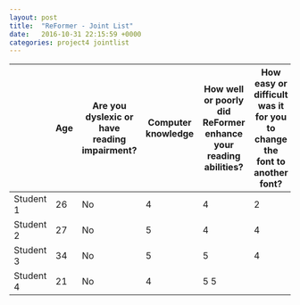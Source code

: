 ```yaml
---
layout: post
title:  "ReFormer - Joint List"
date:   2016-10-31 22:15:59 +0000
categories: project4 jointlist
---
```



|           | Age | Are you dyslexic or have reading impairment? | Computer knowledge | How well or poorly did ReFormer enhance your reading abilities? | How easy or difficult was it for you to change the font to another font? | How easy or difficult was it for you to change the font size to your preferred settings? | How easy or difficult was it for you to change the background to white? | How easy or difficult was it for you to highlight a block of text and generate a summary? | How likely or unlikely would you recommend others to use ReFormer? |
|-----------|-----|----------------------------------------------|--------------------|-----------------------------------------------------------------|--------------------------------------------------------------------------|------------------------------------------------------------------------------------------|-------------------------------------------------------------------------|-------------------------------------------------------------------------------------------|--------------------------------------------------------------------|
| Student 1 | 26  | No                                           | 4                  | 4                                                               | 2                                                                        | 5                                                                                        | 5                                                                       | 5                                                                                         | 5                                                                  |
| Student 2 | 27  | No                                           | 5                  | 4                                                               | 4                                                                        | 5                                                                                        | 5                                                                       | 5                                                                                         | 4                                                                  |
| Student 3 |  34   |  No                                            |  5                  |    5                                                             |    4                                                                      |    5                                                                                      |    5                                                                     |       5                                                                                    |                                                                    |
| Student 4 |   21  |      No                                        |     4               |         5                                              5          |                                                                          |        5                                                     5                             |                               5                                          |                         5                                                                  |                                                                    |




